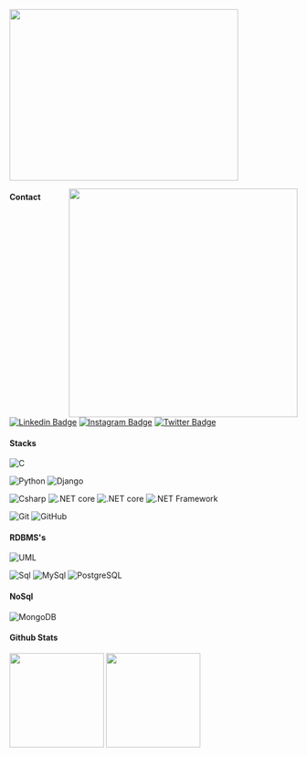 <p>          
 <img align="reiht" src="https://user-images.githubusercontent.com/109990443/219958871-89612aff-127c-4019-b24d-a837c0a7d822.gif" height="300" width="400px">
<p>
 
<p>  
<img align="right" src="https://user-images.githubusercontent.com/109990443/219958959-2618b5f4-3600-4d96-a03d-f3b8995fed4a.gif" width="400px">
<p>
 
 #### Contact

[![Linkedin Badge](https://img.shields.io/badge/-LinkedIn-0e76a8?style=flat-square&logo=Linkedin&logoColor=white)](https://www.linkedin.com/in/priscila-leite-185091244/)
[![Instagram Badge](https://img.shields.io/badge/-Instagram-e4405f?style=flat-square&logo=Instagram&logoColor=white)](https://www.instagram.com/prix_leite/)
[![Twitter Badge](https://img.shields.io/badge/-Twitter-00acee?style=flat-square&logo=Twitter&logoColor=white)]()


#### Stacks
<p>
 <img alt="C" src= "https://img.shields.io/badge/C-00599C?style=for-the-badge&logo=c&logoColor=white" />
<p> 
 
<p>  
  <img alt="Python" src="https://img.shields.io/badge/Python-3776AB?style=for-the-badge&logo=python&logoColor=white"/>
  <img alt="Django" src="https://img.shields.io/badge/Django-092E20?style=for-the-badge&logo=django&logoColor=white"/>
<p>
 
<p>
  <img alt="Csharp" src="https://img.shields.io/badge/C%23-239120?style=for-the-badge&logo=c-sharp&logoColor=white"/> 
  <img alt=".NET core" src="https://img.shields.io/badge/.NET-5C2D91?style=for-the-badge&logo=.net&logoColor=white"/> 
  <img alt=".NET core" src="https://img.shields.io/badge/.net-core-5C2D91?style=for-the-badge&logo=.netcore&logoColor=white"/> 
  <img alt=".NET Framework" src="https://img.shields.io/badge/.net-framework-5C2D91?style=for-the-badge&logo=.netframework&logoColor=white"/>  
 
<p>
                                                                                                                                
<p>                                                                                                                                
   <img alt="Git" src="https://img.shields.io/badge/Git-E34F26?style=for-the-badge&logo=git&logoColor=white" />                                                            <img alt="GitHub" src="https://img.shields.io/badge/GitHub-100000?style=for-the-badge&logo=github&logoColor=white"/>                                        
<p>                                                                                                                                
                

 
 
#### RDBMS's
<p>
 <img alt="UML" src="https://img.shields.io/badge/uml-563D7C?style=for-the-badge&logo=uml&logoColor=white"/> 
<p>
<p>
  <img alt="Sql" src="https://img.shields.io/badge/sql-563D7C?style=for-the-badge&logo=sql&logoColor=white"/>
  <img alt="MySql" src="https://img.shields.io/badge/MySql-563D7C?style=for-the-badge&logo=MySql&logoColor=white"/>
  <img alt="PostgreSQL" src="https://img.shields.io/badge/PostgreSQL-316192?style=for-the-badge&logo=postgresql&logoColor=white"/>   
<p>
 
#### NoSql
<p>
<img alt="MongoDB" src="https://img.shields.io/badge/MongoDB-563D7C?style=for-the-badge&logo=MongoDB&logoColor=white"/> 
<p>
 
 #### Github Stats
 <p>
  <img src="https://github-readme-stats.vercel.app/api?username=pricileite&show_icons=true&count_private=true&theme=dracula"  height="165">
  <img src="https://github-readme-stats.vercel.app/api/top-langs/?username=pricileite&layout=compact&theme=dracula&hide=css,html,jupyter%20notebook"  height = "165">
 <p>
 
 
 
